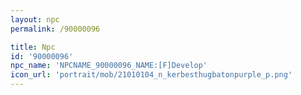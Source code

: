 ```yaml
---
layout: npc
permalink: /90000096

title: Npc
id: '90000096'
npc_name: 'NPCNAME_90000096_NAME:[F]Develop'
icon_url: 'portrait/mob/21010104_n_kerbesthugbatonpurple_p.png'
---
```

